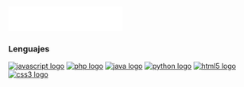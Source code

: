<img src="Images/svg/header_es.svg"></img>

### Lenguajes
<div align="left">  
<a href="https://www.javascript.com/" target="_blank" rel="noreferrer"><img src="https://cdn.jsdelivr.net/gh/devicons/devicon/icons/javascript/javascript-original.svg" height="40" width="50" alt="javascript logo"/></a>  
<a href="https://www.php.net/" target="_blank" rel="noreferrer"><img src="https://cdn.jsdelivr.net/gh/devicons/devicon/icons/php/php-original.svg" height="40" width="50" alt="php logo"  /></a>  
<a href="https://www.java.com/" target="_blank" rel="noreferrer"><img src="https://cdn.jsdelivr.net/gh/devicons/devicon/icons/java/java-original.svg" height="40" width="50" alt="java logo"  /></a>  
<a href="https://www.python.org/" target="_blank" rel="noreferrer"><img src="https://cdn.jsdelivr.net/gh/devicons/devicon/icons/python/python-original.svg" height="40" width="50" alt="python logo"  /></a> 
<a href="https://en.wikipedia.org/wiki/HTML5" target="_blank" rel="noreferrer"><img src="https://cdn.jsdelivr.net/gh/devicons/devicon/icons/html5/html5-original.svg" height="40" width="50" alt="html5 logo"  /></a>  
<a href="https://www.w3schools.com/css/" target="_blank" rel="noreferrer"><img src="https://cdn.jsdelivr.net/gh/devicons/devicon/icons/css3/css3-original.svg" height="40" width="50" alt="css3 logo"  /></a>  
</div>

###
